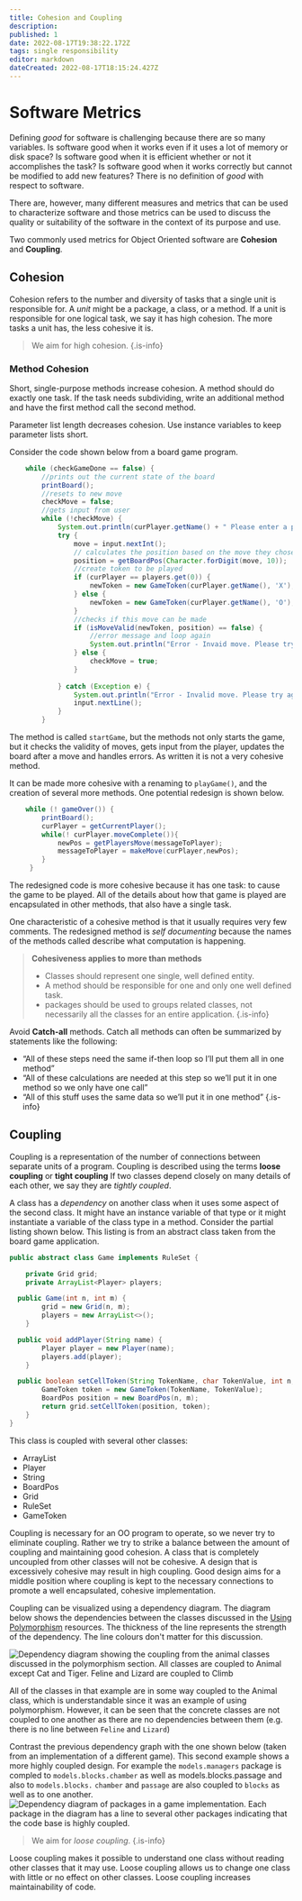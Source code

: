 ```yaml
---
title: Cohesion and Coupling
description: 
published: 1
date: 2022-08-17T19:38:22.172Z
tags: single responsibility
editor: markdown
dateCreated: 2022-08-17T18:15:24.427Z
---
```



# Software Metrics

Defining *good* for software is challenging because there are so many variables.  Is software good when it works even if it uses a lot of memory or disk space?  Is software good when it is efficient whether or not it accomplishes the task? Is software good when it works correctly but cannot be modified to add new features? There is no definition of *good* with respect to software.

There are, however, many different measures and metrics that can be used to characterize software and those metrics can be used to discuss the quality or suitability of the software in the context of its purpose and use.

Two commonly used metrics for Object Oriented software are **Cohesion** and **Coupling**.

## Cohesion 
Cohesion refers to the number and diversity of tasks that a single unit is responsible for. A *unit* might be a package, a class, or  a method.  If a unit is responsible for one  logical task, we say it has high cohesion.  The more tasks a unit has, the less cohesive it is.

> We aim for high cohesion.
{.is-info}


### Method Cohesion 
Short, single-purpose methods increase cohesion. A method should do exactly one task. If the task needs subdividing, write an additional method and have the first method call the second method.

Parameter list length decreases cohesion. Use instance variables to keep parameter lists short.

Consider the code shown below from a board game program.
```java
    while (checkGameDone == false) {
        //prints out the current state of the board
        printBoard();
        //resets to new move
        checkMove = false;
        //gets input from user
        while (!checkMove) {
            System.out.println(curPlayer.getName() + " Please enter a position number: (1-9): ");
            try {
                move = input.nextInt();
                // calculates the position based on the move they chose/input
                position = getBoardPos(Character.forDigit(move, 10));
                //create token to be played   
                if (curPlayer == players.get(0)) {
                    newToken = new GameToken(curPlayer.getName(), 'X');
                } else {
                    newToken = new GameToken(curPlayer.getName(), 'O');
                }        
                //checks if this move can be made 
                if (isMoveValid(newToken, position) == false) {
                    //error message and loop again
                    System.out.println("Error - Invaid move. Please try again.");
                } else {
                    checkMove = true;
                }
       
            } catch (Exception e) {
                System.out.println("Error - Invalid move. Please try again.");
                input.nextLine();
            }    
        }

```
The method is called `startGame`, but the methods not only starts the game, but it checks the validity of moves, gets input from the player, updates the board after a move and handles errors. As written it is not a very cohesive method.

It can be made more cohesive with a renaming to `playGame()`, and the creation of several more methods. One potential redesign is shown below.

```java
    while (! gameOver()) {
        printBoard();
        curPlayer = getCurrentPlayer();
        while(! curPlayer.moveComplete()){
            newPos = getPlayersMove(messageToPlayer);
            messageToPlayer = makeMove(curPlayer,newPos);
        }
     }
```
The redesigned code is more cohesive because it has one task: to cause the game to be played.   All of the details about how that game is played are encapsulated in other methods, that also have a single task.

One characteristic of a cohesive method is that it usually requires very few comments.   The redesigned method is *self documenting* because the names of the methods called describe what computation is happening.

> **Cohesiveness applies to more than methods**
> - Classes should represent one single, well defined entity.
> - A method should be responsible for one and only one well defined task.
> - packages should be used to groups related classes, not necessarily all the classes for an entire application.
{.is-info}


Avoid **Catch-all** methods. Catch all methods can often be summarized by statements like the following:
- “All of these steps need the same if-then loop so I’ll put them all in one method” 
 - “All of these calculations are needed at this step so we’ll put it in one method so we only have one call”
 - “All of this stuff uses the same data so we’ll put it in one method”
{.is-info}



## Coupling

Coupling is a representation of the number of connections between separate units of a program. Coupling is described using the terms **loose coupling** or **tight coupling**
If two classes depend closely on many details of each other, we say they are *tightly coupled*. 

A class has a *dependency* on another class when it uses some aspect of the second class.  It might have an instance variable of that type or it might instantiate a variable of the class type in a method.  Consider the partial listing shown below.  This listing is from an abstract class  taken from the board game application.

```java
public abstract class Game implements RuleSet {

    private Grid grid;
    private ArrayList<Player> players;

  public Game(int n, int m) {
        grid = new Grid(n, m);
        players = new ArrayList<>();
    }

  public void addPlayer(String name) {
        Player player = new Player(name);
        players.add(player);
    }

  public boolean setCellToken(String TokenName, char TokenValue, int n, int m) {
        GameToken token = new GameToken(TokenName, TokenValue);
        BoardPos position = new BoardPos(n, m);
        return grid.setCellToken(position, token);
    }    
}
```
This class is coupled with several other classes:
  - ArrayList
  - Player
  - String
  - BoardPos
  - Grid
  - RuleSet
  - GameToken
  
Coupling is necessary for an OO program to operate, so we never try to eliminate coupling.  Rather we try to strike a balance between the amount of coupling and maintaining good cohesion.   A class that is completely uncoupled from other classes will not be cohesive.   A design that is excessively cohesive may result in high coupling.  Good design aims for a middle position where coupling is kept to the necessary connections to promote a well encapsulated, cohesive implementation.


Coupling can be visualized using a dependency diagram.   The diagram below shows the dependencies between the classes discussed in the [Using Polymorphism](/ooDesign/usingPolymorphism) resources. The thickness of the line represents the strength of the dependency.   The line colours don't matter for this discussion.

![Dependency diagram showing the coupling from the animal classes discussed in the polymorphism section.  All classes are coupled to Animal except Cat and Tiger. Feline and Lizard are coupled to Climb](/images/animalExampleDependency.png)
 
All of the classes in that example are in some way coupled to the Animal class, which is understandable since it was an example of using polymorphism.  However, it can be seen that the concrete classes are not coupled to one another as there are no dependencies between them (e.g. there is no line between `Feline` and `Lizard`)

Contrast the previous dependency graph with the one shown below (taken from an implementation of a different game).  This second example shows a more highly coupled design.  For example the `models.managers` package is compled to `models.blocks.chamber` as well as models.blocks.passage and also to `models.blocks.` `chamber` and `passage` are also coupled to `blocks` as well as to one another.   
![Dependency diagram of packages in a game implementation. Each package in the diagram has a line to several other packages indicating that the code base is highly coupled.](/images/GameDependencyGraph.png)


> We aim for *loose coupling*.
{.is-info}


Loose coupling makes it possible to understand one class without reading other classes that it may use. Loose coupling allows us to change one class with little or no effect on other classes. Loose coupling increases maintainability of code.



